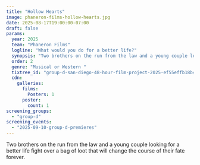 ```yaml
---
title: "Hollow Hearts"
image: phaneron-films-hollow-hearts.jpg
date: 2025-08-17T19:00:00-07:00
draft: false
params:
  year: 2025
  team: "Phaneron Films"
  logline: "What would you do for a better life?"
  synopsis: "Two brothers on the run from the law and a young couple looking for a better life fight over a bag of loot that will change the course of their fate forever."
  order: 2
  genre: "Musical or Western "
  tixtree_id: "group-d-san-diego-48-hour-film-project-2025-ef55effb18b4"
  cdn:
    galleries:
      films:
        Posters: 1
      poster:
        count: 1
screening_groups:
  - "group-d"
screening_events:
  - "2025-09-10-group-d-premieres"
---
```


Two brothers on the run from the law and a young couple looking for a better life fight over a bag of loot that will change the course of their fate forever.
